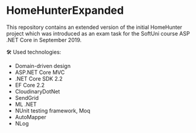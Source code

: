 # HomeHunterExpanded
This repository contains an extended version of the initial HomeHunter project which was introduced as an exam task for the SoftUni course ASP .NET Core in September 2019.

🛠 Used technologies:
- Domain-driven design
- ASP.NET Core MVC
- .NET Core SDK 2.2
- EF Core 2.2
- CloudinaryDotNet
- SendGrid
- ML .NET
- NUnit testing framework, Moq
- AutoMapper
- NLog


